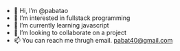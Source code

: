 - 👋 Hi, I’m @pabatao
- 👀 I’m interested in fullstack programming
- 🌱 I’m currently learning javascript
- 💞️ I’m looking to collaborate on a project
- 📫 You can reach me thrugh email. pabat40@gmail.com

<!---
pabatao/pabatao is a ✨ special ✨ repository because its `README.md` (this file) appears on your GitHub profile.
You can click the Preview link to take a look at your changes.
--->
